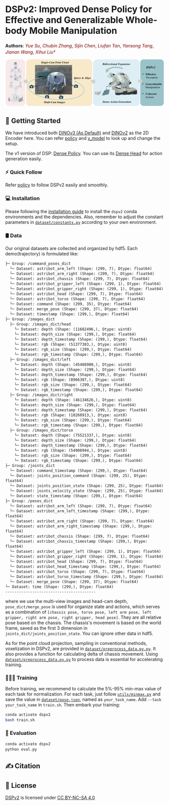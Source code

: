 # DSPv2: Improved Dense Policy for Effective and Generalizable Whole-body Mobile Manipulation

<!-- [![Paper on arXiv](https://img.shields.io/badge/Paper-arXiv-red.svg)](https://arxiv.org/abs/2503.13217) [![Project Page](https://img.shields.io/badge/Project-Page-blue.svg)](https://selen-suyue.github.io/DspNet/) [![Tasks Report](https://img.shields.io/badge/Report-PDF-orange.svg)]() -->

**Authors**: <a href="https://selen-suyue.github.io" style="color: maroon; text-decoration: none; font-style: italic;">Yue Su</a><sup></sup>,
<a href="https://lin-shan.com/" style="color: maroon; text-decoration: none; font-style: italic;">Chubin Zhang</a><sup></sup>,
<a href="https://ch3cook-fdu.github.io/" style="color: maroon; text-decoration: none; font-style: italic;">Sijin Chen</a>,
<a href="" style="color: maroon; text-decoration: none; font-style: italic;">Liufan Tan</a>,
<a href="https://andytang15.github.io/" style="color: maroon; text-decoration: none; font-style: italic;">Yansong Tang</a>,
<a href="https://scholar.google.com/citations?user=mt5mvZ8AAAAJ&hl=en" style="color: maroon; text-decoration: none; font-style: italic;">Jianan Wang</a>,
<a href="https://xh-liu.github.io/" style="color: maroon; text-decoration: none; font-style: italic;">Xihui Liu&dagger;</a><sup></sup>

![teaser](assets/images/teaser.png)
## 🛫 Getting Started
We have introduced both [DINOv3 (As Default)](https://github.com/facebookresearch/dinov3) and [DINOv2](https://github.com/facebookresearch/dinov2) as the 2D Encoder here. You can refer [policy](policy/policy.py) and [v_model](policy/v_model.py) to look up and change the setup. 

The v1 version of DSP: [Dense Policy](https://selen-suyue.github.io/DspNet/). You can use its [Dense Head](https://github.com/Selen-Suyue/DensePolicy/blob/main/policy/dense_policy.py) for action generation easily.

### ⚡️ Quick Follow
Refer [policy](policy/policy.py) to follow DSPv2 easily and smoothly.

### 💻 Installation

Please following the [installation guide](assets/docs/INSTALL.md) to install the `dspv2` conda environments and the dependencies. Also, remember to adjust the constant parameters in [`dataset/constants.py`](dataset/constants.py) according to your own environment.

### 🛢️ Data 

Our original datasets are collected and organized by hdf5.
Each demo(trajectory) is formulated like:
```
├─ Group: /command_poses_dict
  └─ Dataset: astribot_arm_left (Shape: (299, 7), Dtype: float64)
  └─ Dataset: astribot_arm_right (Shape: (299, 7), Dtype: float64)
  └─ Dataset: astribot_chassis (Shape: (299, 7), Dtype: float64)
  └─ Dataset: astribot_gripper_left (Shape: (299, 1), Dtype: float64)
  └─ Dataset: astribot_gripper_right (Shape: (299, 1), Dtype: float64)
  └─ Dataset: astribot_head (Shape: (299, 7), Dtype: float64)
  └─ Dataset: astribot_torso (Shape: (299, 7), Dtype: float64)
  └─ Dataset: command (Shape: (299, 35), Dtype: float64)
  └─ Dataset: merge_pose (Shape: (299, 37), Dtype: float64)
  └─ Dataset: timestamp (Shape: (299,), Dtype: float64)
├─ Group: /images_dict
  ├─ Group: /images_dict/head
    └─ Dataset: depth (Shape: (11682496,), Dtype: uint8)
    └─ Dataset: depth_size (Shape: (299,), Dtype: float64)
    └─ Dataset: depth_timestamp (Shape: (299,), Dtype: float64)
    └─ Dataset: rgb (Shape: (51377383,), Dtype: uint8)
    └─ Dataset: rgb_size (Shape: (299,), Dtype: float64)
    └─ Dataset: rgb_timestamp (Shape: (299,), Dtype: float64)
  ├─ Group: /images_dict/left
    └─ Dataset: depth (Shape: (45488900,), Dtype: uint8)
    └─ Dataset: depth_size (Shape: (299,), Dtype: float64)
    └─ Dataset: depth_timestamp (Shape: (299,), Dtype: float64)
    └─ Dataset: rgb (Shape: (8966387,), Dtype: uint8)
    └─ Dataset: rgb_size (Shape: (299,), Dtype: float64)
    └─ Dataset: rgb_timestamp (Shape: (299,), Dtype: float64)
  ├─ Group: /images_dict/right
    └─ Dataset: depth (Shape: (46134626,), Dtype: uint8)
    └─ Dataset: depth_size (Shape: (299,), Dtype: float64)
    └─ Dataset: depth_timestamp (Shape: (299,), Dtype: float64)
    └─ Dataset: rgb (Shape: (10260913,), Dtype: uint8)
    └─ Dataset: rgb_size (Shape: (299,), Dtype: float64)
    └─ Dataset: rgb_timestamp (Shape: (299,), Dtype: float64)
  ├─ Group: /images_dict/torso
    └─ Dataset: depth (Shape: (75521337,), Dtype: uint8)
    └─ Dataset: depth_size (Shape: (299,), Dtype: float64)
    └─ Dataset: depth_timestamp (Shape: (299,), Dtype: float64)
    └─ Dataset: rgb (Shape: (54908944,), Dtype: uint8)
    └─ Dataset: rgb_size (Shape: (299,), Dtype: float64)
    └─ Dataset: rgb_timestamp (Shape: (299,), Dtype: float64)
├─ Group: /joints_dict
  └─ Dataset: command_timestamp (Shape: (299,), Dtype: float64)
  └─ Dataset: joints_position_command (Shape: (299, 25), Dtype: float64)
  └─ Dataset: joints_position_state (Shape: (299, 25), Dtype: float64)
  └─ Dataset: joints_velocity_state (Shape: (299, 25), Dtype: float64)
  └─ Dataset: state_timestamp (Shape: (299,), Dtype: float64)
├─ Group: /poses_dict
  └─ Dataset: astribot_arm_left (Shape: (299, 7), Dtype: float64)
  └─ Dataset: astribot_arm_left_timestamp (Shape: (299,), Dtype: float64)
  └─ Dataset: astribot_arm_right (Shape: (299, 7), Dtype: float64)
  └─ Dataset: astribot_arm_right_timestamp (Shape: (299,), Dtype: float64)
  └─ Dataset: astribot_chassis (Shape: (299, 7), Dtype: float64)
  └─ Dataset: astribot_chassis_timestamp (Shape: (299,), Dtype: float64)
  └─ Dataset: astribot_gripper_left (Shape: (299, 1), Dtype: float64)
  └─ Dataset: astribot_gripper_right (Shape: (299, 1), Dtype: float64)
  └─ Dataset: astribot_head (Shape: (299, 7), Dtype: float64)
  └─ Dataset: astribot_head_timestamp (Shape: (299,), Dtype: float64)
  └─ Dataset: astribot_torso (Shape: (299, 7), Dtype: float64)
  └─ Dataset: astribot_torso_timestamp (Shape: (299,), Dtype: float64)
  └─ Dataset: merge_pose (Shape: (299, 37), Dtype: float64)
└─ Dataset: time (Shape: (299,), Dtype: float64)
----------------------------------------
```
where we use the multi-view images and head-cam depth, `pose_dict/merge_pose` is used for organize state and actions, which serves as a combination of
`[chassis pose, torso pose, left arm pose, left gripper, right arm pose, right gripper, head pose]`. They are all relative pose based on the chassis. The chassis's movement is based on the world frame, saved as the first 3 dimension in `joints_dict/joints_position_state`. You can ignore other data in hdf5.

As for the point cloud projection, sampling in conventional methods, voxelization in DSPv2, are provided in [`dataset/preprocess_data.py.py`](dataset/preprocess_data.py). It also provides a function for calculating delta of chassis movement. Using [`dataset/preprocess_data.py.py`](dataset/preprocess_data.py) to process data is essential for accelerating training.


### 🧑🏻‍💻 Training
Before training, we recommend to calculate the 5%-95% min-max value of each task for normalization. For each task, just follow [`utils/minmax.py`](utils/minmax.py) and save the value in [`dataset/pose.json`](dataset/pose.json), named as `your_task_name`. Add `--task your_task_name` in `train.sh`. Then embark your training:

```bash
conda activate dspv2
bash train.sh
```

### 🤖 Evaluation

```bash
conda activate dspv2
python eval.py
```

## ✍️ Citation

<!-- ```bibtex
@article{su2025dense,
  title={Dense Policy: Bidirectional Autoregressive Learning of Actions},
  author={Su, Yue and Zhan, Xinyu and Fang, Hongjie and Xue, Han and Fang, Hao-Shu and Li, Yong-Lu and Lu, Cewu and Yang, Lixin},
  journal={arXiv preprint arXiv:2503.13217},
  year={2025}
}
``` -->

## 📃 License

<p xmlns:cc="http://creativecommons.org/ns#" xmlns:dct="http://purl.org/dc/terms/"><a property="dct:title" rel="" rel="cc:attributionURL" href="">DSPv2</a> is licensed under <a href="https://creativecommons.org/licenses/by-nc-sa/4.0/?ref=chooser-v1" target="_blank" rel="license noopener noreferrer" style="display:inline-block;">CC BY-NC-SA 4.0<img style="height:22px!important;margin-left:3px;vertical-align:text-bottom;" src="https://mirrors.creativecommons.org/presskit/icons/cc.svg?ref=chooser-v1" alt=""><img style="height:22px!important;margin-left:3px;vertical-align:text-bottom;" src="https://mirrors.creativecommons.org/presskit/icons/by.svg?ref=chooser-v1" alt=""><img style="height:22px!important;margin-left:3px;vertical-align:text-bottom;" src="https://mirrors.creativecommons.org/presskit/icons/nc.svg?ref=chooser-v1" alt=""><img style="height:22px!important;margin-left:3px;vertical-align:text-bottom;" src="https://mirrors.creativecommons.org/presskit/icons/sa.svg?ref=chooser-v1" alt=""></a></p>